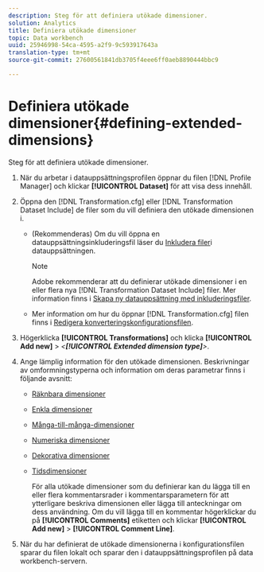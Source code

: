 ```yaml
---
description: Steg för att definiera utökade dimensioner.
solution: Analytics
title: Definiera utökade dimensioner
topic: Data workbench
uuid: 25946998-54ca-4595-a2f9-9c593917643a
translation-type: tm+mt
source-git-commit: 27600561841db3705f4eee6ff0aeb8890444bbc9

---
```



# Definiera utökade dimensioner{#defining-extended-dimensions}

Steg för att definiera utökade dimensioner.

1. När du arbetar i datauppsättningsprofilen öppnar du filen [!DNL Profile Manager] och klickar **[!UICONTROL Dataset]** för att visa dess innehåll.
1. Öppna den [!DNL Transformation.cfg] eller [!DNL Transformation Dataset Include] de filer som du vill definiera den utökade dimensionen i.

   * (Rekommenderas) Om du vill öppna en datauppsättningsinkluderingsfil läser du [Inkludera filer](../../../home/c-dataset-const-proc/c-dataset-inc-files/c-abt-dataset-inc-files.md)i datauppsättningen.

      >[!NOTE]
      >
      >Adobe rekommenderar att du definierar utökade dimensioner i en eller flera nya [!DNL Transformation Dataset Include] filer. Mer information finns i [Skapa ny datauppsättning med inkluderingsfiler](../../../home/c-dataset-const-proc/c-dataset-inc-files/c-work-dataset-inc-files/t-create-new-dataset-inc-files.md#task-b29f30605c374a6ca747ac843337b06e).

   * Mer information om hur du öppnar [!DNL Transformation.cfg] filen finns i [Redigera konverteringskonfigurationsfilen](../../../home/c-dataset-const-proc/c-trans-config-file/t-edit-trans-config-file.md#task-cfef4142c1bf4437a669d1fdc75cabbc).

1. Högerklicka **[!UICONTROL Transformations]** och klicka **[!UICONTROL Add new]** > *&lt;**[!UICONTROL Extended dimension type]**>*.
1. Ange lämplig information för den utökade dimensionen. Beskrivningar av omformningstyperna och information om deras parametrar finns i följande avsnitt:

   * [Räknbara dimensioner](../../../home/c-dataset-const-proc/c-ex-dim/c-types-ex-dim/c-count-dim.md#concept-f28b633419494e7bbc510012dbfcc6f8)
   * [Enkla dimensioner](../../../home/c-dataset-const-proc/c-ex-dim/c-types-ex-dim/c-simple-dim.md#concept-c1d804dac4094489afe61560d2908181)
   * [Många-till-många-dimensioner](../../../home/c-dataset-const-proc/c-ex-dim/c-types-ex-dim/c-many-dim.md#concept-5ed3cca8b2194d4f96134f6238040998)
   * [Numeriska dimensioner](../../../home/c-dataset-const-proc/c-ex-dim/c-types-ex-dim/c-num-dim.md#concept-8513b9afaff447c8b334410b565b91ed)
   * [Dekorativa dimensioner](../../../home/c-dataset-const-proc/c-ex-dim/c-types-ex-dim/c-denormal-dim.md#concept-54a2600b8ee748b7acff405daccf3489)
   * [Tidsdimensioner](../../../home/c-dataset-const-proc/c-ex-dim/c-types-ex-dim/c-time-dim.md#concept-1e4eeb8d33964bb2a8d5768d6439df67)

      För alla utökade dimensioner som du definierar kan du lägga till en eller flera kommentarsrader i kommentarsparametern för att ytterligare beskriva dimensionen eller lägga till anteckningar om dess användning. Om du vill lägga till en kommentar högerklickar du på **[!UICONTROL Comments]** etiketten och klickar **[!UICONTROL Add new]** > **[!UICONTROL Comment Line]**.

1. När du har definierat de utökade dimensionerna i konfigurationsfilen sparar du filen lokalt och sparar den i datauppsättningsprofilen på data workbench-servern.
